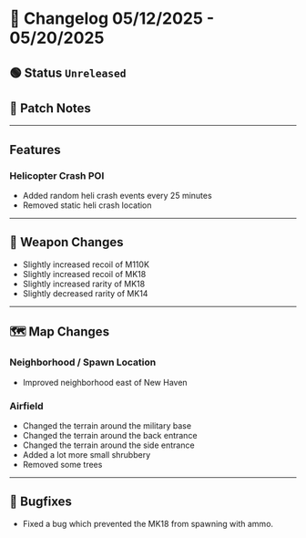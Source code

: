 # 📑 Changelog 05/12/2025 - 05/20/2025

## 🟢 Status `Unreleased`

## 💬 Patch Notes

________

## Features

### Helicopter Crash POI
- Added random heli crash events every 25 minutes
- Removed static heli crash location

________

## 🔫 Weapon Changes

- Slightly increased recoil of M110K
- Slightly increased recoil of MK18
- Slightly increased rarity of MK18
- Slightly decreased rarity of MK14

________

## 🗺️ Map Changes

### Neighborhood / Spawn Location
- Improved neighborhood east of New Haven

### Airfield
- Changed the terrain around the military base
- Changed the terrain around the back entrance
- Changed the terrain around the side entrance
- Added a lot more small shrubbery
- Removed some trees

________

## 🐛 Bugfixes
- Fixed a bug which prevented the MK18 from spawning with ammo.
